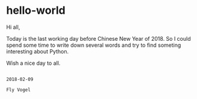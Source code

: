 # hello-world

Hi all,

Today is the last working day before Chinese New Year of 2018. So I could spend some time to write down several words and try to find someting interesting about Python.

Wish a nice day to all.

                                                                                                                         2018-02-09
                                                                                                                         Fly Vogel
